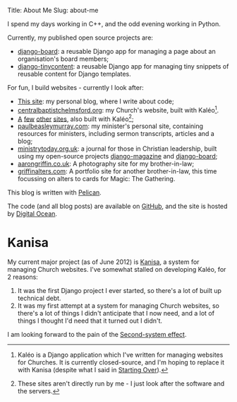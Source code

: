 Title: About Me
Slug: about-me

I spend my days working in C++, and the odd evening working in Python.

Currently, my published open source projects are:

* [django-board][django-board]: a reusable Django app for managing a
  page about an organisation's board members;
* [django-tinycontent][django-tinycontent]: a reusable Django app for
  managing tiny snippets of reusable content for Django templates.

For fun, I build websites - currently I look after:

 * [This site][dominicrodger]: my personal blog, where I write about code;
 * [centralbaptistchelmsford.org][cbc]: my Church's website, built with
   Kal&#233;o[^1].
 * [A][connected]
   [few][trinity]
   [other][moorside]
   [sites][hadath], also built with Kal&#233;o[^2];
 * [paulbeasleymurray.com][pbm]: my minister's personal site, containing
   resources for ministers, including sermon transcripts, articles and a blog;
 * [ministrytoday.org.uk][mt]: a journal for those in Christian leadership,
   built using my open-source projects [django-magazine][django-magazine] and
   [django-board][django-board];
 * [aarongriffin.co.uk][ajg]: A photography site for my brother-in-law;
 * [griffinalters.com][ga]: A portfolio site for another brother-in-law, this
   time focussing on alters to cards for Magic: The Gathering.

This blog is written with [Pelican][pelican].

The code (and all blog posts) are available on [GitHub][github-repo],
and the site is hosted by [Digital Ocean][digital-ocean].

# Kanisa

My current major project (as of June 2012) is [Kanisa][kanisa], a system for
managing Church websites. I've somewhat stalled on developing Kal&#233;o, for
2 reasons:

1. It was the first Django project I ever started, so there's a lot of built up
   technical debt.
2. It was my first attempt at a system for managing Church websites, so there's
   a lot of things I didn't anticipate that I now need, and a lot of things I
   thought I'd need that it turned out I didn't.

I am looking forward to the pain of the [Second-system effect][sse].

[^1]: Kal&#233;o is a Django application which I've written for
      managing websites for Churches. It is currently closed-source,
      and I'm hoping to replace it with Kanisa (despite what I said in
      [Starting Over](http://www.dominicrodger.com/starting-over.html)).
[^2]: These sites aren't directly run by me - I just look after the
      software and the servers.

[dominicrodger]: http://dominicrodger.com "My personal blog"
[cbc]: http://www.centralbaptistchelmsford.org "My Church - Central Baptist in the great city of Chelmsford"
[connected]: http://connectedministries.org.uk "A network of Churches in Bradford"
[trinity]: http://trinitychurchbradford.org.uk "Trinity Church, based in Bradford"
[moorside]: http://moorsidechurch.org.uk "Moorside Church, based in Bradford"
[hadath]: http://hadathbaptistchurch.org "Hadath Baptist Church, based in Lebanon"
[pbm]: http://www.paulbeasleymurray.com "My minister's site"
[mt]: http://www.ministrytoday.org.uk "A journal for those in Christian leadership, chaired by my minister"
[django-magazine]: https://github.com/dominicrodger/django-magazine "A system for managing magazines"
[django-board]: https://github.com/dominicrodger/django-board "A system for managing profile pages for boards of organisations"
[django-tinycontent]: https://github.com/dominicrodger/django-tinycontent "A system for managing tiny snippets of reusable content"
[ajg]: http://aarongriffin.co.uk "My brother-in-law's site - a photography portfolio"
[ga]: http://www.griffinalters.com "My brother-in-law's site - a portfolio of alters for Magic: The Gathering"
[pelican]: http://pelican.readthedocs.org/en/latest/ "Find out about Pelican"
[digital-ocean]: http://www.digitalocean.com "Get hosting from Digital Ocean"
[github-repo]: https://github.com/dominicrodger/dominicrodger.com "Use the source, Luke!"
[kanisa]: https://github.com/dominicrodger/kanisa "View Kanisa on GitHub"
[sse]: http://en.wikipedia.org/wiki/Second-system_effect "Read about 'the tendency of small, elegant, and successful systems to have elephantine, feature-laden monstrosities as their successors' on Wikipedia"
